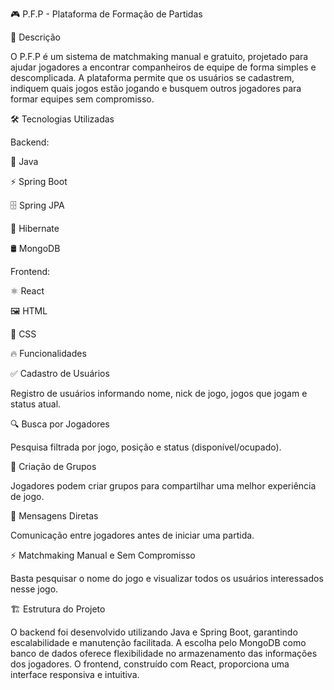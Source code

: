 🎮 P.F.P - Plataforma de Formação de Partidas

🌟 Descrição

O P.F.P é um sistema de matchmaking manual e gratuito, projetado para ajudar jogadores a encontrar companheiros de equipe de forma simples e descomplicada. A plataforma permite que os usuários se cadastrem, indiquem quais jogos estão jogando e busquem outros jogadores para formar equipes sem compromisso.

🛠️ Tecnologias Utilizadas

Backend:

🚀 Java

⚡ Spring Boot

🗄️ Spring JPA

🔗 Hibernate

🛢️ MongoDB

Frontend:

⚛️ React

🖼️ HTML

🎨 CSS

🔥 Funcionalidades

✅ Cadastro de Usuários

Registro de usuários informando nome, nick de jogo, jogos que jogam e status atual.

🔍 Busca por Jogadores

Pesquisa filtrada por jogo, posição e status (disponível/ocupado).

👥 Criação de Grupos

Jogadores podem criar grupos para compartilhar uma melhor experiência de jogo.

💬 Mensagens Diretas

Comunicação entre jogadores antes de iniciar uma partida.

⚡ Matchmaking Manual e Sem Compromisso

Basta pesquisar o nome do jogo e visualizar todos os usuários interessados nesse jogo.

🏗️ Estrutura do Projeto

O backend foi desenvolvido utilizando Java e Spring Boot, garantindo escalabilidade e manutenção facilitada. A escolha pelo MongoDB como banco de dados oferece flexibilidade no armazenamento das informações dos jogadores. O frontend, construído com React, proporciona uma interface responsiva e intuitiva.
